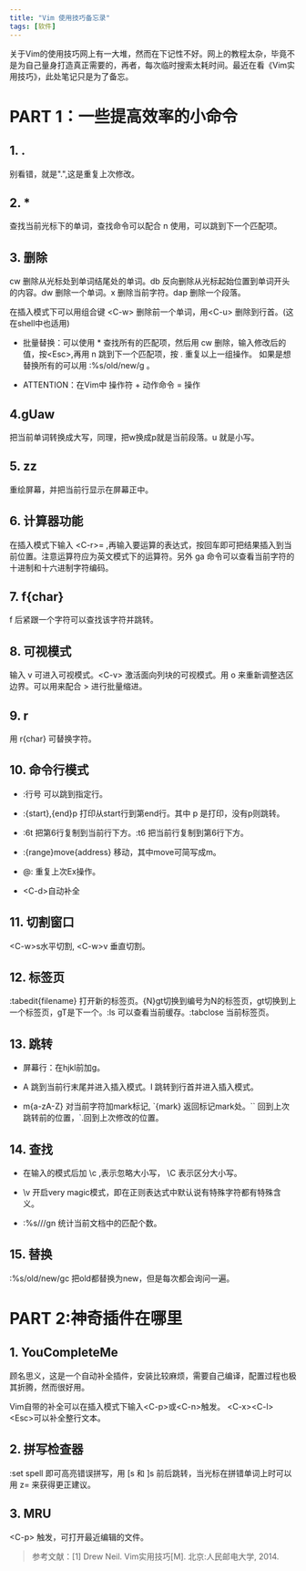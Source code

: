 ```yaml
---
title: "Vim 使用技巧备忘录"
tags: [软件]
---
```


关于Vim的使用技巧网上有一大堆，然而在下记性不好。网上的教程太杂，毕竟不是为自己量身打造真正需要的，再者，每次临时搜索太耗时间。最近在看《Vim实用技巧》，此处笔记只是为了备忘。

# PART 1：一些提高效率的小命令

## 1. .
别看错，就是".",这是重复上次修改。

## 2. *
查找当前光标下的单词，查找命令可以配合 n 使用，可以跳到下一个匹配项。

## 3. 删除
cw 删除从光标处到单词结尾处的单词。db 反向删除从光标起始位置到单词开头的内容。dw 删除一个单词。x 删除当前字符。dap 删除一个段落。

在插入模式下可以用组合键 \<C-w\> 删除前一个单词，用\<C-u\> 删除到行首。(这在shell中也适用)

* 批量替换：可以使用 * 查找所有的匹配项，然后用 cw 删除，输入修改后的值，按\<Esc\>,再用 n 跳到下一个匹配项，按 . 重复以上一组操作。
如果是想替换所有的可以用 :%s/old/new/g 。

* ATTENTION：在Vim中 操作符 + 动作命令 = 操作

## 4.gUaw
把当前单词转换成大写，同理，把w换成p就是当前段落。u 就是小写。

## 5. zz
重绘屏幕，并把当前行显示在屏幕正中。

## 6. 计算器功能
在插入模式下输入 \<C-r\>= ,再输入要运算的表达式，按回车即可把结果插入到当前位置。注意运算符应为英文模式下的运算符。另外 ga 命令可以查看当前字符的十进制和十六进制字符编码。

## 7. f{char}
f 后紧跟一个字符可以查找该字符并跳转。

## 8. 可视模式
输入 v 可进入可视模式。\<C-v\> 激活面向列块的可视模式。用 o 来重新调整选区边界。可以用来配合 > 进行批量缩进。

## 9. r
用 r{char} 可替换字符。

## 10. 命令行模式
* :行号 可以跳到指定行。

* :{start},{end}p  打印从start行到第end行。其中 p 是打印，没有p则跳转。

* :6t 把第6行复制到当前行下方。:t6 把当前行复制到第6行下方。

* :{range}move{address} 移动，其中move可简写成m。

* @: 重复上次Ex操作。

* \<C-d\>自动补全


## 11. 切割窗口
\<C-w\>s水平切割, \<C-w\>v 垂直切割。

## 12. 标签页
:tabedit{filename} 打开新的标签页。{N}gt切换到编号为N的标签页，gt切换到上一个标签页，gT是下一个。:ls 可以查看当前缓存。:tabclose 当前标签页。

## 13. 跳转

* 屏幕行：在hjkl前加g。

* A 跳到当前行末尾并进入插入模式。I 跳转到行首并进入插入模式。

* m{a-zA-Z} 对当前字符加mark标记, \`{mark} 返回标记mark处。\`\` 回到上次跳转前的位置，\`.回到上次修改的位置。

## 14. 查找
* 在输入的模式后加 \c ,表示忽略大小写， \C 表示区分大小写。

* \v 开启very magic模式，即在正则表达式中默认说有特殊字符都有特殊含义。

* :%s///gn 统计当前文档中的匹配个数。

## 15. 替换
:%s/old/new/gc 把old都替换为new，但是每次都会询问一遍。

# PART 2:神奇插件在哪里

## 1. YouCompleteMe
顾名思义，这是一个自动补全插件，安装比较麻烦，需要自己编译，配置过程也极其折腾，然而很好用。

Vim自带的补全可以在插入模式下输入\<C-p\>或\<C-n\>触发。
\<C-x\>\<C-l\>\<Esc\>可以补全整行文本。

## 2. 拼写检查器

:set spell 即可高亮错误拼写，用 [s 和 ]s 前后跳转，当光标在拼错单词上时可以用 z= 来获得更正建议。

## 3. MRU
\<C-p\> 触发，可打开最近编辑的文件。

> 参考文献：[1] Drew Neil. Vim实用技巧[M]. 北京:人民邮电大学, 2014.
